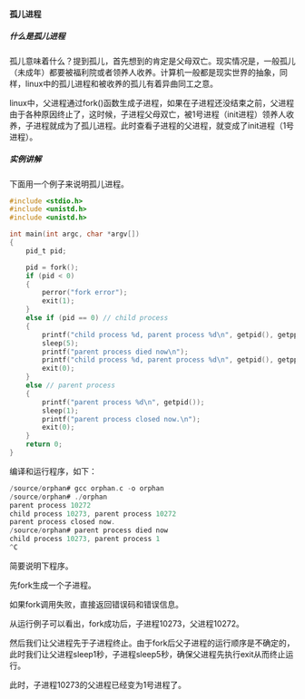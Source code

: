 #### 孤儿进程

##### 什么是孤儿进程

孤儿意味着什么？提到孤儿，首先想到的肯定是父母双亡。现实情况是，一般孤儿（未成年）都要被福利院或者领养人收养。计算机一般都是现实世界的抽象，同样，linux中的孤儿进程和被收养的孤儿有着异曲同工之意。

linux中，父进程通过fork()函数生成子进程，如果在子进程还没结束之前，父进程由于各种原因终止了，这时候，子进程父母双亡，被1号进程（init进程）领养人收养，子进程就成为了孤儿进程。此时查看子进程的父进程，就变成了init进程（1号进程）。

##### 实例讲解

下面用一个例子来说明孤儿进程。

```c
#include <stdio.h>
#include <unistd.h>
#include <unistd.h>

int main(int argc, char *argv[])
{
    pid_t pid;

    pid = fork();
    if (pid < 0)
    {
        perror("fork error");
        exit(1);
    }
    else if (pid == 0) // child process
    {
        printf("child process %d, parent process %d\n", getpid(), getppid());
        sleep(5);
        printf("parent process died now\n");
        printf("child process %d, parent process %d\n", getpid(), getppid());
        exit(0);
    }
    else // parent process
    {
        printf("parent process %d\n", getpid());
        sleep(1);
        printf("parent process closed now.\n");
        exit(0);
    }
    return 0;
}
```

编译和运行程序，如下：

```c
/source/orphan# gcc orphan.c -o orphan
/source/orphan# ./orphan
parent process 10272
child process 10273, parent process 10272
parent process closed now.
/source/orphan# parent process died now
child process 10273, parent process 1
^C
```

简要说明下程序。

先fork生成一个子进程。

如果fork调用失败，直接返回错误码和错误信息。

从运行例子可以看出，fork成功后，子进程10273，父进程10272。

然后我们让父进程先于子进程终止。由于fork后父子进程的运行顺序是不确定的，此时我们让父进程sleep1秒，子进程sleep5秒，确保父进程先执行exit从而终止运行。

此时，子进程10273的父进程已经变为1号进程了。









